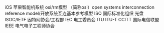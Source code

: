 iOS 苹果智能机系统
osi/rm模型 （简称osi）open systems interconnection reference model/开放系统互连基本参考模型
ISO 国际标准化组织 光盘
ISOC/IETF 因特网协会/工程部
IEC 电工委员会
ITU ITU-T CCITT 国际电信联盟
IEEE 电气电子工程师协会

